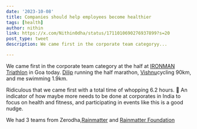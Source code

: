```yaml
---
date: '2023-10-08'
title: Companies should help employees become healthier
tags: [health]
author: nithin
link: https://x.com/Nithin0dha/status/1711010690276937899?s=20
post_type: tweet
description: We came first in the corporate team categoryy...

---
```


We came first in the corporate team category at the half at [IRONMAN Triathlon](https://twitter.com/IRONMANtri) in Goa today. [Dilip](https://twitter.com/kmr_dilip) running the half marathon, [Vishnu](https://twitter.com/vishnus)cycling 90km, and me swimming 1.9km. 

Ridiculous that we came first with a total time of whopping 6.2 hours. 😬 An indicator of how maybe more needs to be done at corporates in India to focus on health and fitness, and participating in events like this is a good nudge. 

We had 3 teams from Zerodha,[Rainmatter](https://twitter.com/Rainmatterin) and [Rainmatter Foundation](https://twitter.com/RainmatterOrg)
